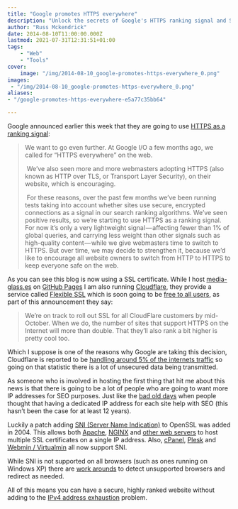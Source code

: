 ```yaml
---
title: "Google promotes HTTPS everywhere"
description: "Unlock the secrets of Google's HTTPS ranking signal and SNI! Learn how to secure your site for maximum visibility."
author: "Russ Mckendrick"
date: 2014-08-10T11:00:00.000Z
lastmod: 2021-07-31T12:31:51+01:00
tags:
    - "Web"
    - "Tools"
cover:
    image: "/img/2014-08-10_google-promotes-https-everywhere_0.png" 
images:
 - "/img/2014-08-10_google-promotes-https-everywhere_0.png"
aliases:
- "/google-promotes-https-everywhere-e5a77c35bb64"

---
```


Google announced earlier this week that they are going to use [HTTPS as a ranking signal](http://googleonlinesecurity.blogspot.co.uk/2014/08/https-as-ranking-signal_6.html):

> We want to go even further. At Google I/O a few months ago, we called for “HTTPS everywhere” on the web.
> 
>  We’ve also seen more and more webmasters adopting HTTPS (also known as HTTP over TLS, or Transport Layer Security), on their website, which is encouraging.
> 
>  For these reasons, over the past few months we’ve been running tests taking into account whether sites use secure, encrypted connections as a signal in our search ranking algorithms. We’ve seen positive results, so we’re starting to use HTTPS as a ranking signal. For now it’s only a very lightweight signal — affecting fewer than 1% of global queries, and carrying less weight than other signals such as high-quality content — while we give webmasters time to switch to HTTPS. But over time, we may decide to strengthen it, because we’d like to encourage all website owners to switch from HTTP to HTTPS to keep everyone safe on the web.

As you can see this blog is now using a SSL certificate. While I host [media-glass.es](/) on [GitHub Pages](https://pages.github.com/) I am also running [Cloudflare](https://www.cloudflare.com/), they provide a service called [Flexible SSL](https://support.cloudflare.com/hc/en-us/articles/200170516-How-do-I-add-SSL-to-my-site-) which is soon going to be [free to all users](http://blog.cloudflare.com/google-now-factoring-https-support-into-ranking-cloudflare-on-track-to-make-it-free-and-easy), as part of this announcement they say:

> We’re on track to roll out SSL for all CloudFlare customers by mid-October. When we do, the number of sites that support HTTPS on the Internet will more than double. That they’ll also rank a bit higher is pretty cool too.

Which I suppose is one of the reasons why Google are taking this decision, Cloudflare is reported to be [handling around 5% of the internets traffic](http://www.businessinsider.com/cloudflare-is-ready-to-take-on-cisco-2014-8) so going on that statistic there is a lot of unsecured data being transmitted.

As someone who is involved in hosting the first thing that hit me about this news is that there is going to be a lot of people who are going to want more IP addresses for SEO purposes. Just like the [bad old days](http://www.mattcutts.com/blog/myth-busting-virtual-hosts-vs-dedicated-ip-addresses/) when people thought that having a dedicated IP address for each site help with SEO (this hasn’t been the case for at least 12 years).

Luckily a patch adding [SNI (Server Name Indication)](http://en.wikipedia.org/wiki/Server_Name_Indication) to OpenSSL was added in 2004. This allows both [Apache](https://wiki.apache.org/httpd/NameBasedSSLVHostsWithSNI), [NGINX](http://nginx.org/en/docs/http/configuring_https_servers.html) and [other web servers](http://en.wikipedia.org/wiki/Server_Name_Indication#Servers) to host multiple SSL certificates on a single IP address. Also, [cPanel](http://blog.cpanel.net/ssl-improvements-for-cpanel-whm/), [Plesk](http://kb.sp.parallels.com/en/114445) and [Webmin / Virtualmin](https://www.virtualmin.com/node/18136) all now support SNI.

While SNI is not supported on all browsers (such as ones running on Windows XP) there are [work arounds](http://stackoverflow.com/questions/5154596/is-ssl-sni-actually-used-and-supported-in-browsers) to detect unsupported browsers and redirect as needed.

All of this means you can have a secure, highly ranked website without adding to the [IPv4 address exhaustion](http://en.wikipedia.org/wiki/IPv4_address_exhaustion) problem.
